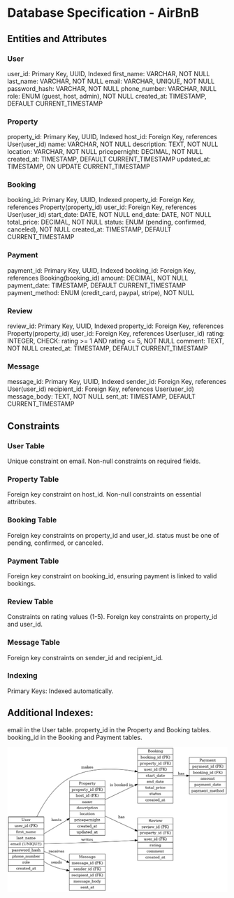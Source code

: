 # Database Specification - AirBnB


## Entities and Attributes

### User
user_id: Primary Key, UUID, Indexed
first_name: VARCHAR, NOT NULL
last_name: VARCHAR, NOT NULL
email: VARCHAR, UNIQUE, NOT NULL
password_hash: VARCHAR, NOT NULL
phone_number: VARCHAR, NULL
role: ENUM (guest, host, admin), NOT NULL
created_at: TIMESTAMP, DEFAULT CURRENT_TIMESTAMP

### Property
property_id: Primary Key, UUID, Indexed
host_id: Foreign Key, references User(user_id)
name: VARCHAR, NOT NULL
description: TEXT, NOT NULL
location: VARCHAR, NOT NULL
pricepernight: DECIMAL, NOT NULL
created_at: TIMESTAMP, DEFAULT CURRENT_TIMESTAMP
updated_at: TIMESTAMP, ON UPDATE CURRENT_TIMESTAMP

### Booking
booking_id: Primary Key, UUID, Indexed
property_id: Foreign Key, references Property(property_id)
user_id: Foreign Key, references User(user_id)
start_date: DATE, NOT NULL
end_date: DATE, NOT NULL
total_price: DECIMAL, NOT NULL
status: ENUM (pending, confirmed, canceled), NOT NULL
created_at: TIMESTAMP, DEFAULT CURRENT_TIMESTAMP

### Payment
payment_id: Primary Key, UUID, Indexed
booking_id: Foreign Key, references Booking(booking_id)
amount: DECIMAL, NOT NULL
payment_date: TIMESTAMP, DEFAULT CURRENT_TIMESTAMP
payment_method: ENUM (credit_card, paypal, stripe), NOT NULL

### Review
review_id: Primary Key, UUID, Indexed
property_id: Foreign Key, references Property(property_id)
user_id: Foreign Key, references User(user_id)
rating: INTEGER, CHECK: rating >= 1 AND rating <= 5, NOT NULL
comment: TEXT, NOT NULL
created_at: TIMESTAMP, DEFAULT CURRENT_TIMESTAMP

### Message
message_id: Primary Key, UUID, Indexed
sender_id: Foreign Key, references User(user_id)
recipient_id: Foreign Key, references User(user_id)
message_body: TEXT, NOT NULL
sent_at: TIMESTAMP, DEFAULT CURRENT_TIMESTAMP

## Constraints

### User Table
Unique constraint on email.
Non-null constraints on required fields.

### Property Table
Foreign key constraint on host_id.
Non-null constraints on essential attributes.

### Booking Table
Foreign key constraints on property_id and user_id.
status must be one of pending, confirmed, or canceled.

### Payment Table
Foreign key constraint on booking_id, ensuring payment is linked to valid bookings.

### Review Table
Constraints on rating values (1-5).
Foreign key constraints on property_id and user_id.

### Message Table
Foreign key constraints on sender_id and recipient_id.

### Indexing
Primary Keys: Indexed automatically.

## Additional Indexes:
email in the User table.
property_id in the Property and Booking tables.
booking_id in the Booking and Payment tables.

![alt text](airbnb_er_diagram.png)